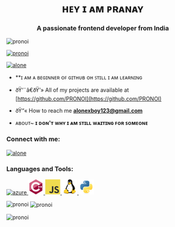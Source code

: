 <h1 align="center">ʜᴇʏ ɪ ᴀᴍ ᴘʀᴀɴᴀʏ</h1>
<h3 align="center">A passionate frontend developer from India</h3>

<p align="left"> <img src="https://komarev.com/ghpvc/?username=pronoi&label=Profile%20views&color=0e75b6&style=flat" alt="pronoi" /> </p>

<p align="left"> <a href="https://github.com/ryo-ma/github-profile-trophy"><img src="https://github-profile-trophy.vercel.app/?username=pronoi" alt="pronoi" /></a> </p>

<p align="left"> <a href="https://twitter.com/alone" target="blank"><img src="https://img.shields.io/twitter/follow/alone?logo=twitter&style=for-the-badge" alt="alone" /></a> </p>

- **ɪ ᴀᴍ ᴀ ʙᴇɢɪɴɴᴇʀ ᴏꜰ ɢɪᴛʜᴜʙ ᴏʜ ꜱᴛɪʟʟ ɪ ᴀᴍ ʟᴇᴀʀɴɪɴɢ

- ðŸ‘¨â€ðŸ’» All of my projects are available at [https://github.com/PRONOI](https://github.com/PRONOI)

- ðŸ“« How to reach me **alonexboy123@gmail.com**

- ᴀʙᴏᴜᴛ~ **ɪ ᴅᴏɴ'ᴛ ᴡʜʏ ɪ ᴀᴍ ꜱᴛɪʟʟ ᴡᴀɪᴛɪɴɢ ꜰᴏʀ ꜱᴏᴍᴇᴏɴᴇ**

<h3 align="left">Connect with me:</h3>
<p align="left">
<a href="https://twitter.com/alone" target="blank"><img align="center" src="https://raw.githubusercontent.com/rahuldkjain/github-profile-readme-generator/master/src/images/icons/Social/twitter.svg" alt="alone" height="30" width="40" /></a>
</p>

<h3 align="left">Languages and Tools:</h3>
<p align="left"> <a href="https://azure.microsoft.com/en-in/" target="_blank" rel="noreferrer"> <img src="https://www.vectorlogo.zone/logos/microsoft_azure/microsoft_azure-icon.svg" alt="azure" width="40" height="40"/> </a> <a href="https://www.w3schools.com/cpp/" target="_blank" rel="noreferrer"> <img src="https://raw.githubusercontent.com/devicons/devicon/master/icons/cplusplus/cplusplus-original.svg" alt="cplusplus" width="40" height="40"/> </a> <a href="https://developer.mozilla.org/en-US/docs/Web/JavaScript" target="_blank" rel="noreferrer"> <img src="https://raw.githubusercontent.com/devicons/devicon/master/icons/javascript/javascript-original.svg" alt="javascript" width="40" height="40"/> </a> <a href="https://www.linux.org/" target="_blank" rel="noreferrer"> <img src="https://raw.githubusercontent.com/devicons/devicon/master/icons/linux/linux-original.svg" alt="linux" width="40" height="40"/> </a> <a href="https://www.python.org" target="_blank" rel="noreferrer"> <img src="https://raw.githubusercontent.com/devicons/devicon/master/icons/python/python-original.svg" alt="python" width="40" height="40"/> </a> </p>

<p><img align="left" src="https://github-readme-stats.vercel.app/api/top-langs?username=pronoi&show_icons=true&locale=en&layout=compact" alt="pronoi" /></p>

<p>&nbsp;<img align="center" src="https://github-readme-stats.vercel.app/api?username=pronoi&show_icons=true&locale=en" alt="pronoi" /></p>

<p><img align="center" src="https://github-readme-streak-stats.herokuapp.com/?user=pronoi&" alt="pronoi" /></p>
